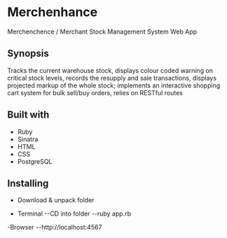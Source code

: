 # Merchenhance
Merchenchence / Merchant Stock Management System Web App

## Synopsis
Tracks the current warehouse stock, displays colour coded warning on critical stock levels, records the resupply and sale transactions, displays projected markup of the whole stock; implements an interactive shopping cart system for bulk sell/buy orders, relies on RESTful routes

## Built with
* Ruby
* Sinatra
* HTML
* CSS
* PostgreSQL

## Installing

- Download & unpack folder

- Terminal
  --CD into folder
  --ruby app.rb

-Browser
 --http://localhost:4567
